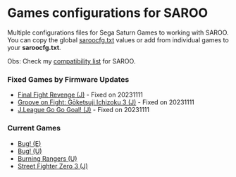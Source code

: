 # Games configurations for SAROO

Multiple configurations files for Sega Saturn Games to working with SAROO. You can copy the global [saroocfg.txt](./saroocfg.txt) values or add from individual games to your **saroocfg.txt**.

Obs: Check my [compatibility list](https://github.com/williamdsw/saroo-compatibility-list) for SAROO.

### Fixed Games by Firmware Updates

- [Final Fight Revenge (J)](./J/T-1248G/README.md) - Fixed on 20231111
- [Groove on Fight: Gōketsuji Ichizoku 3 (J)](./J/T-14411G/README.md) - Fixed on 20231111
- [J.League Go Go Goal! (J)](./J/T-3602G/README.md) - Fixed on 20231111

### Current Games

- [Bug! (E)](./E/MK-81004/README.md)
- [Bug! (U)](./U/GM-81004/README.md)
- [Burning Rangers (U)](./U/MK-81803/README.md)
- [Street Fighter Zero 3 (J)](./J/T-1246G/README.md)
